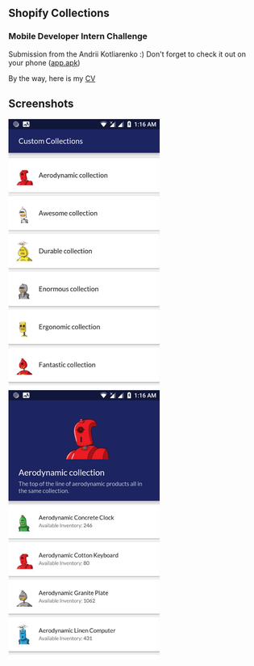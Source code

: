 ## Shopify Collections

### Mobile Developer Intern Challenge

Submission from the Andrii Kotliarenko :) Don't forget to check it out on your phone ([app.apk](app.apk))

By the way, here is my [CV](CV.pdf)

## Screenshots
<img src="screen_1.jpg" width="300"/>
<img src="screen_2.jpg" width="300"/>